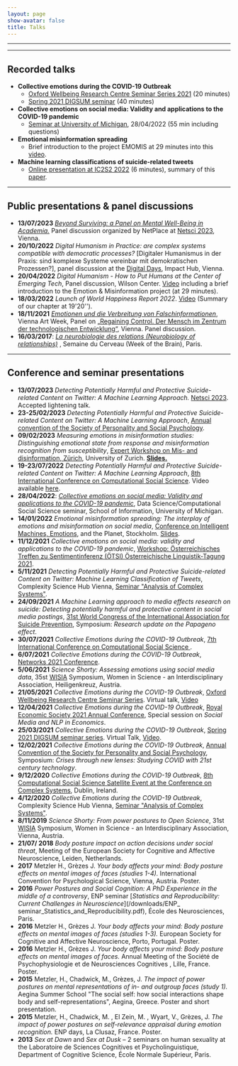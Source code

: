 ```yaml
---
layout: page
show-avatar: false
title: Talks
---
```


---




---

## Recorded talks

* **Collective emotions during the COVID-19 Outbreak**
    - [Oxford Wellbeing Research Centre Seminar Series 2021](https://www.youtube.com/watch?v=d953J1vcH4s) (20 minutes)
    - [Spring 2021 DIGSUM seminar](https://www.youtube.com/watch?v=CLC4ga-H1r0) (40 minutes)
* **Collective emotions on social media: Validity and applications to the COVID-19 pandemic**
    - [Seminar at University of Michigan](https://www.youtube.com/watch?v=EUnLJoGj-3k&list=PLZFSaKAB4aZgLbocQT0_vv7Qn-bZfNcm3&index=36), 28/04/2022 (55 min including questions) 
* **Emotional misinformation spreading**
    - Brief introduction to the project EMOMIS at 29 minutes into this [video](https://www.wilsoncenter.org/event/digital-humanism-how-put-humans-center-emerging-tech).
* **Machine learning classifications of suicide-related tweets**
    - [Online presentation at IC2S2 2022](https://www.youtube.com/watch?v=UykKQYPM1Kw) (6 minutes), summary of this [paper](https://arxiv.org/abs/2112.04796). 

___


## Public presentations & panel discussions

* **13/07/2023** [_Beyond Surviving: a Panel on Mental Well-Being in Academia._](https://sites.google.com/view/netplace/panelsnetsci2023/2nd-day) Panel discussion organized by NetPlace at [Netsci 2023](https://netsci2023.wixsite.com/netsci2023), Vienna. 
* **20/10/2022** _Digital Humanism in Practice: are complex systems compatible with democratic processes?_ [Digitaler Humanismus in der Praxis: sind komplexe Systeme vereinbar mit demokratischen Prozessen?], panel discussion at the [Digital Days](https://community.digitalcity.wien), Impact Hub, Vienna. 
* **20/04/2022** _Digital Humanism - How to Put Humans at the Center of Emerging Tech_, Panel discussion, Wilson Center. [Video](https://www.wilsoncenter.org/event/digital-humanism-how-put-humans-center-emerging-tech) including a brief introduction to the Emotion & Misinformation project (at 29 minutes). 
* **18/03/2022** _Launch of World Happiness Report 2022_. [Video](https://www.youtube.com/watch?v=B8fejAwQivg) (Summary of our chapter at 19'20'').
* **18/11/2021** [_Emotionen und die Verbreitung von Falschinformationen_](http://hannahmetzler.eu/viennaartweek/), Vienna Art Week, Panel on [„Regaining Control. Der Mensch im Zentrum der technologischen Entwicklung“](https://www.viennaartweek.at/de/program/losing-control-line-up/), Vienna. Panel discussion.
* **16/03/2017**: [_La neurobiologie des relations (Neurobiology of relationships)_](/downloads/Semaine_du_cerveau_ENP_2017_neurobiology_relationships.pdf) , Semaine du Cerveau (Week of the Brain), Paris.


---

## Conference and seminar presentations

* **13/07/2023** _Detecting Potentially Harmful and Protective Suicide-related Content on Twitter: A Machine Learning Approach._ [Netsci 2023](https://netsci2023.wixsite.com/netsci2023). Accepted lightening talk.
* **23-25/02/2023** _Detecting Potentially Harmful and Protective Suicide-related Content on Twitter: A Machine Learning Approach_, [Annual convention of the Society of Personality and Social Psychology](https://spsp.org/). 
* **09/02/2023** _Measuring emotions in misinformation studies: Distinguishing emotional state from response and misinformation recognition from susceptibility_, [Expert Workshop on Mis- and disinformation, Zürich](https://www.disinformation-project.com/activties), University of Zurich. [**Slides.**](http://hannahmetzler.eu/measuring_emo_misinfo)
* **19-23/07/2022** _Detecting Potentially Harmful and Protective Suicide-related Content on Twitter: A Machine Learning Approach_, [8th International Conference on Computational Social Science](https://www.ic2s2.org). Video available [here](https://www.youtube.com/watch?v=UykKQYPM1Kw). 
* **28/04/2022**: [_Collective emotions on social media: Validity and applications to the COVID-19 pandemic_](https://www.si.umich.edu/about-umsi/events/data-science/computational-social-science-seminar-hannah-metzler), Data Science/Computational Social Science seminar, School of Information, University of Michigan. 
* **14/01/2022** _Emotional misinformation spreading: The interplay of emotions and misinformation on social media_, [Conference on Intelligent Machines, Emotions](https://hopin.com/events/intelligentmachinesemotionsourplanet#schedule), and the Planet, Stockholm. [Slides](https://hannahmetzler.eu/emomis_stockholm/).
* **11/12/2021** _Collective emotions on social media: validity and applications to the COVID-19 pandemic_, [Workshop: Österreichisches Treffen zu Sentimentinferenz (ÖTSI) Österreichische Linguistik-Tagung 2021](https://evsl.univie.ac.at/digital-philology/oesterreichisches-treffen-zu-sentimentinferenz-oetsi/). 
* **5/11/2021** _Detecting Potentially Harmful and Protective Suicide-related Content on Twitter: Machine Learning Classification of Tweets_, Complexity Science Hub Vienna, [Seminar "Analysis of Complex Systems"](https://www.csh.ac.at/event/webtalk-hannah-metzler-machine-learning-for-media-effects-research-on-suicide/). 
* **24/09/2021** _A Machine Learning approach to media effects research on suicide: Detecting potentially harmful and protective content in social media postings_, [31st World Congress of the International Association for Suicide Prevention](https://www.iasp.info/goldcoast2021/), Symposium: _Research update on the Papageno effect_.  
* **30/07/2021** _Collective Emotions during the COVID-19 Outbreak_, [7th International Conference on Computational Social Science ](https://ic2s2-2021.ethz.ch/). 
* **6/07/2021** _Collective Emotions during the COVID-19 Outbreak_, [Networks 2021 Conference](https://networks2021.net).  
* **5/06/2021** _Science Shorty: Assessing emotions using social media data_, 35st [WISIA](http://www.wisia.at) Symposium, Women in Science - an Interdisciplinary Association, Heiligenkreuz, Austria.
* **21/05/2021** _Collective Emotions during the COVID-19 Outbreak_, [Oxford Wellbeing Research Centre Seminar Series](https://wellbeing.hmc.ox.ac.uk/seminars). Virtual talk, [Video](https://www.youtube.com/watch?v=d953J1vcH4s)
* **12/04/2021** _Collective Emotions during the COVID-19 Outbreak_, [Royal Economic Society 2021 Annual Conference](https://editorialexpress.com/conference/RES2021/program/RES2021.html), Special session on _Social Media and NLP in Economics_. 
* **25/03/2021** _Collective Emotions during the COVID-19 Outbreak_, [Spring 2021 DIGSUM seminar series](https://www.digsum.org/digzoom). Virtual Talk, [Video](https://www.youtube.com/watch?v=CLC4ga-H1r0).  
* **12/02/2021** _Collective Emotions during the COVID-19 Outbreak_, [Annual Convention of the Society for Personality and Social Psychology](https://meeting.spsp.org), Symposium: _Crises through new lenses: Studying COVID with 21st century technology_.  
* **9/12/2020** _Collective Emotions during the COVID-19 Outbreak_, [8th Computational Social Science Satellite Event at the Conference on Complex Systems](https://sites.google.com/view/css-ccs20), Dublin, Ireland. 
* **4/12/2020** _Collective Emotions during the COVID-19 Outbreak_, Complexity Science Hub Vienna, [Seminar "Analysis of Complex Systems"](https://www.csh.ac.at/event/csh-virtual-talk-by-hannah-metzler-collective-emotions-during-the-covid-19-outbreak/).  
* **8/11/2019** _Science Shorty: From power postures to Open Science_, 31st [WISIA](http://www.wisia.at) Symposium, Women in Science - an Interdisciplinary Association, Vienna, Austria.
* **21/07/ 2018** _Body posture impact on action decisions under social threat_, Meeting of the European Society for Cognitive and Affective Neuroscience, Leiden, Netherlands. 
* **2017** Metzler H., Grèzes J. _Your body affects your mind: Body posture effects on mental images of faces (studies 1-4)._ International Convention for Psychological Science, Vienna, Austria. Poster. 
* **2016** _Power Postures and Social Cognition: A PhD Experience in the middle of a controversy_, ENP seminar [_Statistics and Reproducibility: Current Challenges in Neuroscience_](/downloads/ENP_ seminar_Statistics_and_Reproducibility.pdf), École des Neurosciences, Paris. 
* **2016** Metzler H., Grèzes J. _Your body affects your mind: Body posture effects on mental images of faces (studies 1-3)._ European Society for Cognitive and Affective Neuroscience, Porto, Portugal. Poster.
* **2016** Metzler H., Grèzes J.  _Your body affects your mind: Body posture effects on mental images of faces._ Annual Meeting of the Société de Psychophysiologie et de Neurosciences Cognitives , Lille, France. Poster. 
* **2015** Metzler, H., Chadwick, M., Grèzes, J. _The impact of power postures on mental representations of in- and outgroup faces (study 1)._ Aegina Summer School "The social self: how social interactions shape body and self-representations", Aegina, Greece. Poster and short presentation.
* **2015** Metzler, H., Chadwick, M. , El Zein, M. , Wyart, V., Grèzes, J. _The impact of power postures on self-relevance appraisal during emotion recognition._ ENP days, La Clusaz, France. Poster.
* **2013** _Sex at Dawn_ and _Sex at Dusk_ – 2 seminars on human sexuality at the Laboratoire de Sciences Cognitives et Psycholinguistique, Department of Cognitive Science, École Normale Supérieur, Paris. 
